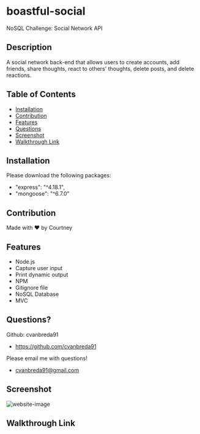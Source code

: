# boastful-social
NoSQL Challenge: Social Network API

## Description
A social network back-end that allows users to create accounts, add friends, share thoughts, react to others' thoughts, delete posts, and delete reactions.

## Table of Contents
* [Installation](#installation)
* [Contribution](#contribution)
* [Features](#features)
* [Questions](#questions)
* [Screenshot](#screenshot)
* [Walkthrough Link](#walkthrough-link)


## Installation
Please download the following packages:
* "express": "^4.18.1",
* "mongoose": "^6.7.0"

## Contribution
Made with ❤️ by Courtney

## Features
* Node.js
* Capture user input
* Print dynamic output
* NPM
* Gitignore file
* NoSQL Database
* MVC

## Questions?
Github: cvanbreda91
* https://github.com/cvanbreda91

Please email me with questions!
* cvanbreda91@gmail.com

## Screenshot
![website-image]()

## Walkthrough Link

